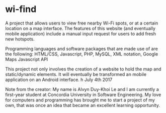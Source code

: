 # wi-find
A project that allows users to view free nearby Wi-Fi spots, or at a certain location on a map interface. The features of this website (and eventually mobile application) include a manual input request for users to add fresh new hotspots.

Programming languages and software packages that are made use of are the following:
HTML/CSS, Javascript, PHP, MySQL, XML notation, Google Maps Javascript API 

This project not only involves the creation of a website to hold the map and static/dynamic elements. It will eventually be transformed an mobile application on an Android interface. 
h
July 4th 2017

Note from the creator: My name is Alvyn Duy-Khoi Le and I am currently a first-year student at Concordia University in Software Engineering. My love for computers and programming has brought me to start a project of my own, that was once an idea that became an excellent learning opportunity.
